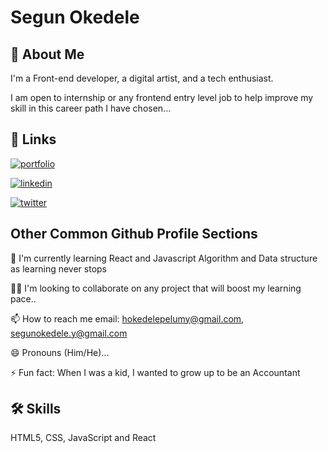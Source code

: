 #   Segun Okedele




## 🚀 About Me

I'm a Front-end developer, a digital artist, and a tech enthusiast.

I am open to internship or any frontend entry level job to help improve my skill in this career path I have chosen...

## 🔗 Links

[![portfolio](https://img.shields.io/badge/my_portfolio-000?style=for-the-badge&logo=ko-fi&logoColor=white)](https://oluwacka.netlify.app/)

[![linkedin](https://img.shields.io/badge/linkedin-0A66C2?style=for-the-badge&logo=linkedin&logoColor=white)](https://www.linkedin.com/in/okedele-segun)

[![twitter](https://img.shields.io/badge/twitter-1DA1F2?style=for-the-badge&logo=twitter&logoColor=white)](https://twitter.com/oluwa_CKA)

## Other Common Github Profile Sections

🧠 I'm currently learning React and Javascript Algorithm and Data structure as learning never stops

👯‍♀️ I'm looking to collaborate on any project that will boost my learning pace..

📫 How to reach me email: hokedelepelumy@gmail.com, segunokedele.y@gmail.com

😄 Pronouns (Him/He)...

⚡️ Fun fact: When I was a kid, I wanted to grow up to be an Accountant

## 🛠 Skills

HTML5, CSS, JavaScript and React

